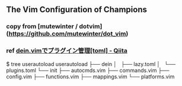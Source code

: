 ## The Vim Configuration of Champions
### copy from [mutewinter / dotvim] (https://github.com/mutewinter/dot_vim)
### ref [dein.vimでプラグイン管理[toml] - Qiita](https://qiita.com/ShoutaWATANABE/items/2cda094b255556c7c28d)

$ tree userautoload 
userautoload
├── dein
│   ├── lazy.toml
│   └── plugins.toml
└── init
    ├── autocmds.vim
    ├── commands.vim
    ├── config.vim
    ├── functions.vim
    ├── mappings.vim
    └── platforms.vim

